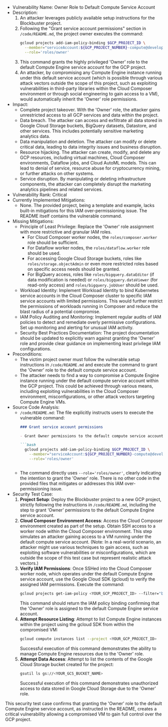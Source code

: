 - Vulnerability Name: Owner Role to Default Compute Service Account
- Description:
    1. An attacker leverages publicly available setup instructions for the Blockbuster project.
    2. Following the "Grant service account permissions" section in `/code/README.md`, the project owner executes the command:
       ```bash
       gcloud projects add-iam-policy-binding $GCP_PROJECT_ID \
         --member="serviceAccount:${GCP_PROJECT_NUMBER}-compute@developer.gserviceaccount.com" \
         --role='roles/owner'
       ```
    3. This command grants the highly privileged 'Owner' role to the default Compute Engine service account for the GCP project.
    4. An attacker, by compromising any Compute Engine instance running under this default service account (which is possible through various attack vectors outside the scope of this project, such as exploiting vulnerabilities in third-party libraries within the Cloud Composer environment or through social engineering to gain access to a VM), would automatically inherit the 'Owner' role permissions.
- Impact:
    - Complete project takeover. With the 'Owner' role, the attacker gains unrestricted access to all GCP services and data within the project.
    - Data breach. The attacker can access and exfiltrate all data stored in Google Cloud Storage buckets, BigQuery datasets, Datastore, and other services. This includes potentially sensitive marketing analytics data.
    - Data manipulation and deletion. The attacker can modify or delete critical data, leading to data integrity issues and business disruption.
    - Resource hijacking. The attacker can create, modify, and delete any GCP resources, including virtual machines, Cloud Composer environments, Dataflow jobs, and Cloud AutoML models. This can lead to denial of service, resource abuse for cryptocurrency mining, or further attacks on other systems.
    - Service disruption. By manipulating or deleting infrastructure components, the attacker can completely disrupt the marketing analytics pipelines and related services.
- Vulnerability Rank: Critical
- Currently Implemented Mitigations:
    - None. The provided project, being a template and example, lacks built-in mitigations for this IAM over-permissioning issue. The README itself contains the vulnerable command.
- Missing Mitigations:
    - Principle of Least Privilege: Replace the 'Owner' role assignment with more restrictive and granular IAM roles.
        - For Cloud Composer worker nodes, the `roles/composer.worker` role should be sufficient.
        - For Dataflow worker nodes, the `roles/dataflow.worker` role should be used.
        - For accessing Google Cloud Storage buckets, roles like `roles/storage.objectAdmin` or even more restricted roles based on specific access needs should be granted.
        - For BigQuery access, roles like `roles/bigquery.dataEditor` (if data modification is needed) or `roles/bigquery.dataViewer` (for read-only access) and `roles/bigquery.jobUser` should be used.
    - Workload Identity: Implement Workload Identity to bind Kubernetes service accounts in the Cloud Composer cluster to specific IAM service accounts with limited permissions. This would further restrict the permissions of workloads running in Composer and reduce the blast radius of a potential compromise.
    - IAM Policy Auditing and Monitoring: Implement regular audits of IAM policies to detect and remediate overly permissive configurations. Set up monitoring and alerting for unusual IAM activity.
    - Security Best Practices Documentation: The project documentation should be updated to explicitly warn against granting the 'Owner' role and provide clear guidance on implementing least privilege IAM configurations.
- Preconditions:
    - The victim project owner must follow the vulnerable setup instructions in `/code/README.md` and execute the command to grant the 'Owner' role to the default compute service account.
    - The attacker needs to find a way to compromise a Compute Engine instance running under the default compute service account within the GCP project. This could be achieved through various means, including exploiting vulnerabilities in the Cloud Composer environment, misconfigurations, or other attack vectors targeting Compute Engine VMs.
- Source Code Analysis:
    - `/code/README.md`: The file explicitly instructs users to execute the vulnerable command:
        ```markdown
        ### Grant service account permissions

        - Grant Owner permissions to the default compute service account:

        ```bash
          gcloud projects add-iam-policy-binding $GCP_PROJECT_ID \
            --member="serviceAccount:${GCP_PROJECT_NUMBER}-compute@developer.gserviceaccount.com" \
            --role='roles/owner'
        ```
        ```
    - The command directly uses `--role='roles/owner'`, clearly indicating the intention to grant the 'Owner' role. There is no other code in the provided files that mitigates or addresses this IAM over-permissioning issue.
- Security Test Case:
    1. **Project Setup**: Deploy the Blockbuster project to a new GCP project, strictly following the instructions in `/code/README.md`, including the step to grant 'Owner' permissions to the default Compute Engine service account.
    2. **Cloud Composer Environment Access**: Access the Cloud Composer environment created as part of the setup. Obtain SSH access to a worker node within the Cloud Composer environment. This step simulates an attacker gaining access to a VM running under the default compute service account. (Note: In a real-world scenario, an attacker might use various techniques to gain access, such as exploiting software vulnerabilities or misconfigurations, which are outside the scope of this test case but represent realistic attack vectors.)
    3. **Verify IAM Permissions**: Once SSHed into the Cloud Composer worker node, which operates under the default Compute Engine service account, use the Google Cloud SDK (gcloud) to verify the assigned IAM permissions. Execute the command:
       ```bash
       gcloud projects get-iam-policy <YOUR_GCP_PROJECT_ID> --filter="bindings.role=roles/owner AND bindings.members:serviceAccount:$(gcloud config get-value project)-compute@developer.gserviceaccount.com"
       ```
       This command should return the IAM policy binding confirming that the 'Owner' role is assigned to the default Compute Engine service account.
    4. **Attempt Resource Listing**: Attempt to list Compute Engine instances within the project using the gcloud SDK from within the compromised VM:
       ```bash
       gcloud compute instances list --project <YOUR_GCP_PROJECT_ID>
       ```
       Successful execution of this command demonstrates the ability to manage Compute Engine resources due to the 'Owner' role.
    5. **Attempt Data Access**: Attempt to list the contents of the Google Cloud Storage bucket created for the project:
       ```bash
       gsutil ls gs://<YOUR_GCS_BUCKET_NAME>
       ```
       Successful execution of this command demonstrates unauthorized access to data stored in Google Cloud Storage due to the 'Owner' role.

This security test case confirms that granting the 'Owner' role to the default Compute Engine service account, as instructed in the README, creates a critical vulnerability allowing a compromised VM to gain full control over the GCP project.
